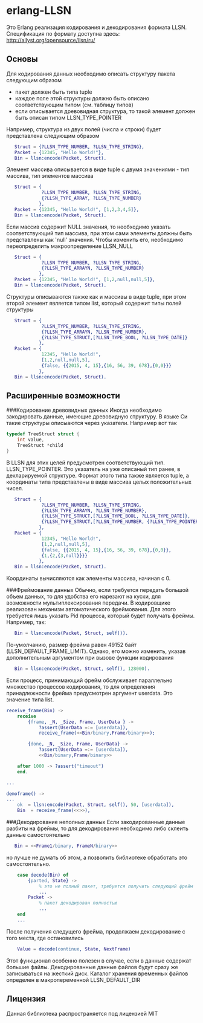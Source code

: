 erlang-LLSN
======

Это Erlang реализация кодирования и декодирования формата LLSN. Спецификация по
формату доступна здесь: http://allyst.org/opensource/llsn/ru/

Основы
------
Для кодирования данных необходимо описать структуру пакета следующим образом
 - пакет должен быть типа tuple
 - каждое поле этой структуры должно быть описано соответствующим типом (см. таблицу типов)
 - если описывается древовидная структура, то такой элемент должен быть описан типом LLSN_TYPE_POINTER

Например, структура из двух полей (числа и строки) будет представлена следующим образом

```Erlang
   Struct = {?LLSN_TYPE_NUMBER, ?LLSN_TYPE_STRING},
   Packet = {12345, "Hello World!"},
   Bin = llsn:encode(Packet, Struct).
```

Элемент массива описывается в виде tuple с двумя значениями - тип массива, тип элементов массива

```Erlang
   Struct = {
             ?LLSN_TYPE_NUMBER, ?LLSN_TYPE_STRING, 
             {?LLSN_TYPE_ARRAY, ?LLSN_TYPE_NUMBER}
            },
   Packet = {12345, "Hello World!", [1,2,3,4,5]},
   Bin = llsn:encode(Packet, Struct).
```

Если массив содержит NULL значения, то необходимо указать соответствующий тип массива, при этом
сами элементы должны быть представлены как 'null' значения. Чтобы изменить его, необходимо переопределить
макроопределение LLSN_NULL

```Erlang
   Struct = {
             ?LLSN_TYPE_NUMBER, ?LLSN_TYPE_STRING,
             {?LLSN_TYPE_ARRAYN, ?LLSN_TYPE_NUMBER}
            },
   Packet = {12345, "Hello World!", [1,2,null,null,5]},
   Bin = llsn:encode(Packet, Struct).
```

Структуры описываются также как и массивы в виде tuple, при этом второй элемент является типом list,
который содержит типы полей структуры

```Erlang
   Struct = {
             ?LLSN_TYPE_NUMBER, ?LLSN_TYPE_STRING,
             {?LLSN_TYPE_ARRAYN, ?LLSN_TYPE_NUMBER},
             {?LLSN_TYPE_STRUCT,[?LLSN_TYPE_BOOL, ?LLSN_TYPE_DATE]}
            },
   Packet = {
             12345, "Hello World!",
             [1,2,null,null,5],
             {false, {{2015, 4, 15},{16, 56, 39, 678},{0,0}}}
            },
   Bin = llsn:encode(Packet, Struct).
```

Расширенные возможности
-----------------------
###Кодирование древовидных данных
Иногда необходимо закодировать данные, имеющие древовидную структуру. В языке Си такие структуры описыаются через указатели. Например вот так

```C
typedef TreeStruct struct {
    int value,
    TreeStruct *child
}
```

В LLSN для этих целей предусмотрен соответствующий тип. LLSN_TYPE_POINTER. Это указатель на уже описаный тип ранее, в декларируемой структуре. Формат этого типа также является tuple, а координаты типа представлены в виде массива целых положительных чисел.
```Erlang
   Struct = {
             ?LLSN_TYPE_NUMBER, ?LLSN_TYPE_STRING,
             {?LLSN_TYPE_ARRAYN, ?LLSN_TYPE_NUMBER},
             {?LLSN_TYPE_STRUCT,[?LLSN_TYPE_BOOL, ?LLSN_TYPE_DATE]},
             {?LLSN_TYPE_STRUCT,[?LLSN_TYPE_NUMBER, {?LLSN_TYPE_POINTER,[3]}]}
            },
   Packet = {
             12345, "Hello World!",
             [1,2,null,null,5],
             {false, {{2015, 4, 15},{16, 56, 39, 678},{0,0}},
             {1,{2,{3,null}}}}
            },
   Bin = llsn:encode(Packet, Struct).
```
Координаты вычисляются как элементы массива, начиная с 0.

###Фреймование данных
Обычно, если требуется передать большой объем данных, то для удобства его нарезают на куски, 
для возможности мультиплексирования передачи. В кодировщике реализован механизм автоматического
фреймования. Для этого требуется лишь указать Pid процесса, который будет получать фреймы. Например, так:

```Erlang
   Bin = llsn:encode(Packet, Struct, self()).
```

По-умолчанию, размер фрейма равен 49152 байт (LLSN_DEFAULT_FRAME_LIMIT). Однако, его можно изменить,
указав дополнительным аргументом при вызове функции кодирования

```Erlang
   Bin = llsn:encode(Packet, Struct, self(), 128000).
```

Если процесс, принимающий фрейм обслуживает параллельно множество процессов кодирования, то для определения
принадлежности фрейма предусмотрен аргумент userdata. Это значение типа list.

```Erlang
receive_frame(Bin) ->
    receive
        {frame, _N, _Size, Frame, UserData } ->
            ?assert(UserData =:= [userdata]),
            receive_frame(<<Bin/binary,Frame/binary>>);

        {done, _N, _Size, Frame, UserData} ->
            ?assert(UserData =:= [userdata]),
            <<Bin/binary,Frame/binary>>

    after 1000 -> ?assert("timeout")
    end.

...

demoframe() ->
...
    ok  = llsn:encode(Packet, Struct, self(), 50, [userdata]),
    Bin  = receive_frame(<<>>),
```

###Декодирование неполных данных
Если закодированные данные разбиты на фреймы, то для декодирования необходимо либо склеить данные самостоятельно

```Erlang
   Bin = <<Frame1/binary, FrameN/binary>>
```

но лучше не думать об этом, а позволить библиотеке обработать это самостоятельно.

```Erlang
    case decode(Bin) of
        {parted, State} ->
            % это не полный пакет, требуется получить следующий фрейм
            ...
        Packet ->
            % пакет декодирован полностью
            ...
    end
    ...
```

После получения следущего фрейма, продолжаем декодирование с того места, где остановились

```Erlang
    Value = decode(continue, State, NextFrame)
```

Этот функционал особенно полезен в случае, если в данные содержат большие файлы. Декодированные данные файлов будут сразу же записываться на жесткий диск. Каталог хранения временных файлов определен в макропеременной LLSN_DEFAULT_DIR

Лицензия
--------
Данная библиотека распространяется под лицензией MIT